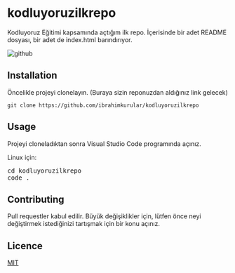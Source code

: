 # kodluyoruzilkrepo
Kodluyoruz Eğitimi kapsamında açtığım ilk repo. İçerisinde bir adet README dosyası, bir adet de index.html barındırıyor. 

![github](https://user-images.githubusercontent.com/57796847/177539266-b740d64b-ee0c-4ac5-a472-f046fc75f41e.JPG)


## Installation
Öncelikle projeyi clonelayın. (Buraya sizin reponuzdan aldığınız link gelecek)
<pre class="notranslate">
<code>git clone https://github.com/ibrahimkurular/kodluyoruzilkrepo</code>
</pre>

## Usage
Projeyi cloneladıktan sonra Visual Studio Code programında açınız.

Linux için:
<pre class="notranslate">
cd kodluyoruzilkrepo
code .
</pre>

## Contributing
Pull requestler kabul edilir. Büyük değişiklikler için, lütfen önce neyi değiştirmek istediğinizi tartışmak için bir konu açınız.

## Licence
[MIT](https://choosealicense.com/licenses/mit/)
